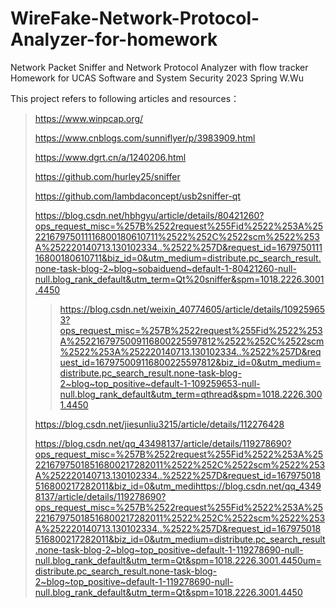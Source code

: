 # WireFake-Network-Protocol-Analyzer-for-homework
Network Packet Sniffer and Network Protocol Analyzer with flow tracker
Homework for UCAS Software and System Security 2023 Spring
W.Wu

This project refers to following articles and resources：
>https://www.winpcap.org/
>
>https://www.cnblogs.com/sunniflyer/p/3983909.html
>
>https://www.dgrt.cn/a/1240206.html
>
>https://github.com/hurley25/sniffer
>
>https://github.com/lambdaconcept/usb2sniffer-qt
>
>https://blog.csdn.net/hbhgyu/article/details/80421260?ops_request_misc=%257B%2522request%255Fid%2522%253A%2522167975011116800180610711%2522%252C%2522scm%2522%253A%252220140713.130102334..%2522%257D&request_id=167975011116800180610711&biz_id=0&utm_medium=distribute.pc_search_result.none-task-blog-2~blog~sobaiduend~default-1-80421260-null-null.blog_rank_default&utm_term=Qt%20sniffer&spm=1018.2226.3001.4450
>>https://blog.csdn.net/weixin_40774605/article/details/109259653?ops_request_misc=%257B%2522request%255Fid%2522%253A%2522167975009116800225597812%2522%252C%2522scm%2522%253A%252220140713.130102334..%2522%257D&request_id=167975009116800225597812&biz_id=0&utm_medium=distribute.pc_search_result.none-task-blog-2~blog~top_positive~default-1-109259653-null-null.blog_rank_default&utm_term=qthread&spm=1018.2226.3001.4450
>
>https://blog.csdn.net/jiesunliu3215/article/details/112276428
>
>https://blog.csdn.net/qq_43498137/article/details/119278690?ops_request_misc=%257B%2522request%255Fid%2522%253A%2522167975018516800217282011%2522%252C%2522scm%2522%253A%252220140713.130102334..%2522%257D&request_id=167975018516800217282011&biz_id=0&utm_medihttps://blog.csdn.net/qq_43498137/article/details/119278690?ops_request_misc=%257B%2522request%255Fid%2522%253A%2522167975018516800217282011%2522%252C%2522scm%2522%253A%252220140713.130102334..%2522%257D&request_id=167975018516800217282011&biz_id=0&utm_medium=distribute.pc_search_result.none-task-blog-2~blog~top_positive~default-1-119278690-null-null.blog_rank_default&utm_term=Qt&spm=1018.2226.3001.4450um=distribute.pc_search_result.none-task-blog-2~blog~top_positive~default-1-119278690-null-null.blog_rank_default&utm_term=Qt&spm=1018.2226.3001.4450
>
